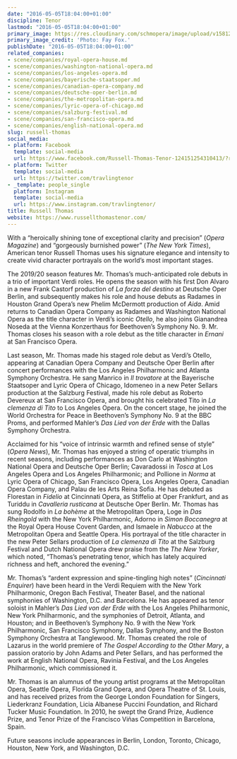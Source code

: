 ```yaml
---
date: "2016-05-05T18:04:00+01:00"
discipline: Tenor
lastmod: "2016-05-05T18:04:00+01:00"
primary_image: https://res.cloudinary.com/schmopera/image/upload/v1581276562/media/2020/02/RussellThomas-FayFox_l6vwjs.jpg
primary_image_credit: 'Photo: Fay Fox.'
publishDate: "2016-05-05T18:04:00+01:00"
related_companies:
- scene/companies/royal-opera-house.md
- scene/companies/washington-national-opera.md
- scene/companies/los-angeles-opera.md
- scene/companies/bayerische-staatsoper.md
- scene/companies/canadian-opera-company.md
- scene/companies/deutsche-oper-berlin.md
- scene/companies/the-metropolitan-opera.md
- scene/companies/lyric-opera-of-chicago.md
- scene/companies/salzburg-festival.md
- scene/companies/san-francisco-opera.md
- scene/companies/english-national-opera.md
slug: russell-thomas
social_media:
- platform: Facebook
  template: social-media
  url: https://www.facebook.com/Russell-Thomas-Tenor-124151254310413/?ref=ts
- platform: Twitter
  template: social-media
  url: https://twitter.com/travlingtenor
- _template: people_single
  platform: Instagram
  template: social-media
  url: https://www.instagram.com/travlingtenor/
title: Russell Thomas
website: https://www.russellthomastenor.com/
---
```

With a “heroically shining tone of exceptional clarity and precision” (_Opera Magazine_) and “gorgeously burnished power” (_The New York Times_), American tenor Russell Thomas uses his signature elegance and intensity to create vivid character portrayals on the world’s most important stages.

The 2019/20 season features Mr. Thomas’s much-anticipated role debuts in a trio of important Verdi roles. He opens the season with his first Don Alvaro in a new Frank Castorf production of _La forza del destino_ at Deutsche Oper Berlin, and subsequently makes his role and house debuts as Radames in Houston Grand Opera’s new Phelim McDermott production of _Aida_. Amid returns to Canadian Opera Company as Radames and Washington National Opera as the title character in Verdi’s iconic _Otello_, he also joins Gianandrea Noseda at the Vienna Konzerthaus for Beethoven’s Symphony No. 9. Mr. Thomas closes his season with a role debut as the title character in _Ernani_ at San Francisco Opera.

Last season, Mr. Thomas made his staged role debut as Verdi’s Otello, appearing at Canadian Opera Company and Deutsche Oper Berlin after concert performances with the Los Angeles Philharmonic and Atlanta Symphony Orchestra. He sang Manrico in _Il trovatore_ at the Bayerische Staatsoper and Lyric Opera of Chicago, Idomeneo in a new Peter Sellars production at the Salzburg Festival, made his role debut as Roberto Devereux at San Francisco Opera, and brought his celebrated Tito in _La clemenza di Tito_ to Los Angeles Opera. On the concert stage, he joined the World Orchestra for Peace in Beethoven’s Symphony No. 9 at the BBC Proms, and performed Mahler’s _Das Lied von der Erde_ with the Dallas Symphony Orchestra.

Acclaimed for his “voice of intrinsic warmth and refined sense of style” (_Opera News_), Mr. Thomas has enjoyed a string of operatic triumphs in recent seasons, including performances as Don Carlo at Washington National Opera and Deutsche Oper Berlin; Cavaradossi in _Tosca_ at Los Angeles Opera and Los Angeles Philharmonic; and Pollione in _Norma_ at Lyric Opera of Chicago, San Francisco Opera, Los Angeles Opera, Canadian Opera Company, and Palau de les Arts Reina Sofia. He has debuted as Florestan in _Fidelio_ at Cincinnati Opera, as Stiffelio at Oper Frankfurt, and as Turiddu in _Cavalleria rusticana_ at Deutsche Oper Berlin. Mr. Thomas has sung Rodolfo in _La bohème_ at the Metropolitan Opera, Loge in _Das Rheingold_ with the New York Philharmonic, Adorno in _Simon Boccanegra_ at the Royal Opera House Covent Garden, and Ismaele in _Nabucco_ at the Metropolitan Opera and Seattle Opera. His portrayal of the title character in the new Peter Sellars production of _La clemenza di Tito_ at the Salzburg Festival and Dutch National Opera drew praise from the _The New Yorker_, which noted, “Thomas’s penetrating tenor, which has lately acquired richness and heft, anchored the evening.”

Mr. Thomas’s “ardent expression and spine-tingling high notes” (_Cincinnati Enquirer_) have been heard in the Verdi Requiem with the New York Philharmonic, Oregon Bach Festival, Theater Basel, and the national symphonies of Washington, D.C. and Barcelona. He has appeared as tenor soloist in Mahler’s _Das Lied von der Erde_ with the Los Angeles Philharmonic, New York Philharmonic, and the symphonies of Detroit, Atlanta, and Houston; and in Beethoven’s Symphony No. 9 with the New York Philharmonic, San Francisco Symphony, Dallas Symphony, and the Boston Symphony Orchestra at Tanglewood. Mr. Thomas created the role of Lazarus in the world premiere of _The Gospel According to the Other Mary_, a passion oratorio by John Adams and Peter Sellars, and has performed the work at English National Opera, Ravinia Festival, and the Los Angeles Philharmonic, which commissioned it.

Mr. Thomas is an alumnus of the young artist programs at the Metropolitan Opera, Seattle Opera, Florida Grand Opera, and Opera Theatre of St. Louis, and has received prizes from the George London Foundation for Singers, Liederkranz Foundation, Licia Albanese Puccini Foundation, and Richard Tucker Music Foundation. In 2010, he swept the Grand Prize, Audience Prize, and Tenor Prize of the Francisco Viñas Competition in Barcelona, Spain.

Future seasons include appearances in Berlin, London, Toronto, Chicago, Houston, New York, and Washington, D.C.
